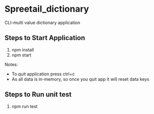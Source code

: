 # Spreetail_dictionary
CLI-multi value dictionary application 

## Steps to Start Application
1. npm install
2. npm start

Notes:
- To quit application press ctrl+c
- As all data is in-memory, so once you quit app it will reset data keys


## Steps to Run unit test
1. npm run test
